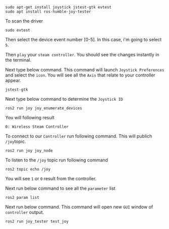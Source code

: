 ```
sudo apt-get install joystick jstest-gtk evtest
sudo apt install ros-humble-joy-tester
```

To scan the driver
```
sudo evtest
```
Then select the device event number [0-5]. In this case, i'm going to select `5`.

Then `play` your `steam controller`. You should see the changes instantly in the terminal.

Next type below command. This command will launch `Joystick Preferences` and select the `icon`. You will see all the `Axis` that relate to your controller appear.
```
jstest-gtk
```

Next type below command to determine the `Joystick ID`
```
ros2 run joy joy_enumerate_devices
```
You will following result
```
0: Wireless Steam Controller
```

To connect to our `Controller` run following command. This will publich `/joy`topic.
```
ros2 run joy joy_node
```
To listen to the `/joy` topic run following command
```
ros2 topic echo /joy
``` 

You will see `1` or `0` result from the controller.

Next run below command to see all the `parameter` list
```
ros2 param list
```

Next run below command. This command will open new `GUI` window of `controller` output.
```
ros2 run joy_tester test_joy
```